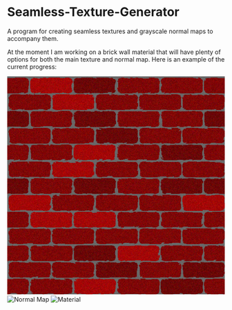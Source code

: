# Seamless-Texture-Generator
A program for creating seamless textures and grayscale normal maps to accompany them.

At the moment I am working on a brick wall material that will have plenty of options for both the main texture and normal map.
Here is an example of the current progress:

![Texture](https://github.com/DevinMDvorak/Seamless-Texture-Generator/blob/master/TextureTest.jpg?raw=true)
![Normal Map]()
![Material]()
